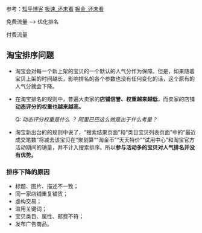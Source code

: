 参考：[知乎博客](<https://zhuanlan.zhihu.com/p/30405433>) [极速_还未看](<https://www.jisujie.com/zixun/6877.html>) [掘金_还未看](<https://juejin.im/post/5b1de2f8f265da6e07076141>)

免费流量 --> 优化排名

付费流量



## 淘宝排序问题

- 淘宝会对每一个新上架的宝贝的一个默认的人气分作为保障。但是，如果随着宝贝上架的时间越长，影响排名的各个参数也没有任何变化的话，这个原有的人气分就会下降。

- 在淘宝排名的规则中，普遍大卖家的**店铺信誉、权重越来越低**，而卖家的店铺**动态评分的权重也越来越高。**

  *Q: 动态评分权重是什么 ？ 阿里巴巴这么做是出于什么考量？*

- 淘宝新出台的的规则中说了，“搜索结果页面”和“类目宝贝列表页面”中的“最近成交笔数”将减去该宝贝在“聚划算”“淘金币”“天天特价”“试用中心”和淘宝官方活动期间的销量，并不计入搜索排序。所以**参与活动多的宝贝对人气排名并没有优势。**



### 排序下降的原因

- 标题、图片、描述不一致；
- 同一家店铺重复铺货；
- 虚构交易；
- 滥用关键词；
- 宝贝类目、属性、邮费不符；
- 发布广告商品。